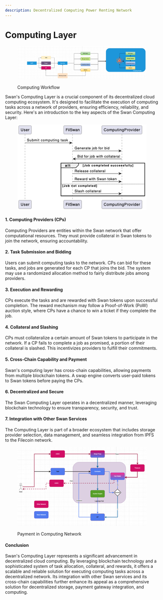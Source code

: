 ```yaml
---
description: Decentralized Computing Power Renting Network
---
```


# Computing Layer

<figure><img src="../../.gitbook/assets/image (5).png" alt=""><figcaption><p>Computing Workflow</p></figcaption></figure>

Swan's Computing Layer is a crucial component of its decentralized cloud computing ecosystem. It's designed to facilitate the execution of computing tasks across a network of providers, ensuring efficiency, reliability, and security. Here's an introduction to the key aspects of the Swan Computing Layer:

<figure><img src="../../.gitbook/assets/image (49).png" alt=""><figcaption></figcaption></figure>

#### 1. **Computing Providers (CPs)**

Computing Providers are entities within the Swan network that offer computational resources. They must provide collateral in Swan tokens to join the network, ensuring accountability.

#### 2. **Task Submission and Bidding**

Users can submit computing tasks to the network. CPs can bid for these tasks, and jobs are generated for each CP that joins the bid. The system may use a randomized allocation method to fairly distribute jobs among providers.

#### 3. **Execution and Rewarding**

CPs execute the tasks and are rewarded with Swan tokens upon successful completion. The reward mechanism may follow a Proof-of-Work (PoW) auction style, where CPs have a chance to win a ticket if they complete the job.

#### 4. **Collateral and Slashing**

CPs must collateralize a certain amount of Swan tokens to participate in the network. If a CP fails to complete a job as promised, a portion of their collateral is slashed. This incentivizes providers to fulfill their commitments.

#### 5. **Cross-Chain Capability and Payment**

Swan's computing layer has cross-chain capabilities, allowing payments from multiple blockchain tokens. A swap engine converts user-paid tokens to Swan tokens before paying the CPs.

#### 6. **Decentralized and Secure**

The Swan Computing Layer operates in a decentralized manner, leveraging blockchain technology to ensure transparency, security, and trust.

#### 7. **Integration with Other Swan Services**

The Computing Layer is part of a broader ecosystem that includes storage provider selection, data management, and seamless integration from IPFS to the Filecoin network.

<figure><img src="../../.gitbook/assets/image (2) (1) (1).png" alt=""><figcaption><p>Payment in Computing Network</p></figcaption></figure>

#### Conclusion

Swan's Computing Layer represents a significant advancement in decentralized cloud computing. By leveraging blockchain technology and a sophisticated system of task allocation, collateral, and rewards, it offers a scalable and reliable solution for executing computing tasks across a decentralized network. Its integration with other Swan services and its cross-chain capabilities further enhance its appeal as a comprehensive solution for decentralized storage, payment gateway integration, and computing.
